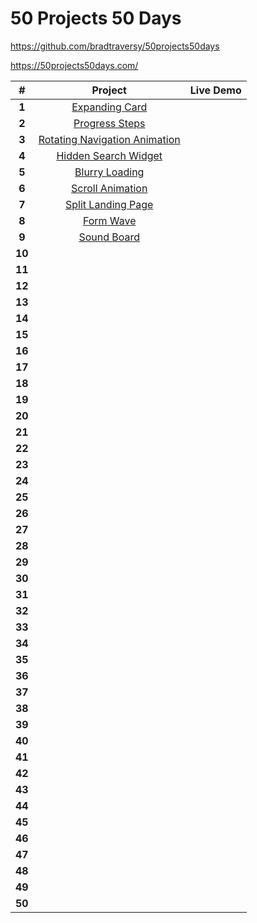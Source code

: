# 50 Projects 50 Days


https://github.com/bradtraversy/50projects50days

https://50projects50days.com/



|  **#** 	| **Project** 	| **Live Demo** 	|
|:------:	|:-----------:	|:--------:	|
|  **1** 	|[Expanding Card](https://github.com/semanuraltintas/50projects50days/tree/main/1-expanding-cards)             	|          	|
|  **2** 	|   [Progress Steps](https://github.com/semanuraltintas/50projects50days/tree/main/2-progress-steps)          	|          	|
|  **3** 	|    [Rotating Navigation Animation](https://github.com/semanuraltintas/50projects50days/tree/main/3-rotating-navigation-animation)         	|          	|
| **4**  	| [Hidden Search Widget](https://github.com/semanuraltintas/50projects50days/tree/main/4-hidden-search-widget)            	|          	|
| **5**  	|    [Blurry Loading](https://github.com/semanuraltintas/50projects50days/tree/main/5-blurry-loading)         	|          	|
| **6**  	|     [Scroll Animation](https://github.com/semanuraltintas/50projects50days/tree/main/6-scroll-animation)        	|          	|
| **7**  	|      [Split Landing Page](https://github.com/semanuraltintas/50projects50days/tree/main/7-split-landing-page)       	|          	|
| **8**  	|   [Form Wave](https://github.com/semanuraltintas/50projects50days/tree/main/8-form-wave)          	|          	|
| **9**  	|     [Sound Board]()        	|          	|
| **10** 	|             	|          	|
| **11** 	|             	|          	|
| **12** 	|             	|          	|
| **13** 	|             	|          	|
| **14** 	|             	|          	|
| **15** 	|             	|          	|
| **16** 	|             	|          	|
| **17** 	|             	|          	|
| **18** 	|             	|          	|
| **19** 	|             	|          	|
| **20** 	|             	|          	|
| **21** 	|             	|          	|
| **22** 	|             	|          	|
| **23** 	|             	|          	|
| **24** 	|             	|          	|
| **25** 	|             	|          	|
| **26** 	|             	|          	|
| **27** 	|             	|          	|
| **28** 	|             	|          	|
| **29** 	|             	|          	|
| **30** 	|             	|          	|
| **31** 	|             	|          	|
| **32** 	|             	|          	|
| **33** 	|             	|          	|
| **34** 	|             	|          	|
| **35** 	|             	|          	|
| **36** 	|             	|          	|
| **37** 	|             	|          	|
| **38** 	|             	|          	|
| **39** 	|             	|          	|
| **40** 	|             	|          	|
| **41** 	|             	|          	|
| **42** 	|             	|          	|
| **43** 	|             	|          	|
| **44** 	|             	|          	|
| **45** 	|             	|          	|
| **46** 	|             	|          	|
| **47** 	|             	|          	|
| **48** 	|             	|          	|
| **49** 	|             	|          	|
| **50** 	|             	|          	|